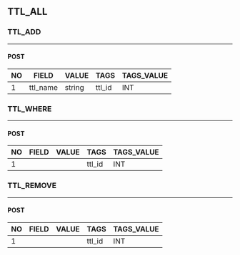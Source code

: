 ﻿## TTL_ALL

### TTL_ADD
-------

#### POST

| NO | FIELD    | VALUE  | TAGS   | TAGS_VALUE |
|----|----------|--------|--------|------------|
| 1  | ttl_name | string | ttl_id | INT        |

### TTL_WHERE
---------------
#### POST
| NO | FIELD | VALUE | TAGS   | TAGS_VALUE |
|----|-------|-------|--------|------------|
| 1  |       |       | ttl_id | INT        |

### TTL_REMOVE
-------------
#### POST
| NO | FIELD | VALUE | TAGS   | TAGS_VALUE |
|----|-------|-------|--------|------------|
| 1  |       |       | ttl_id | INT        |
